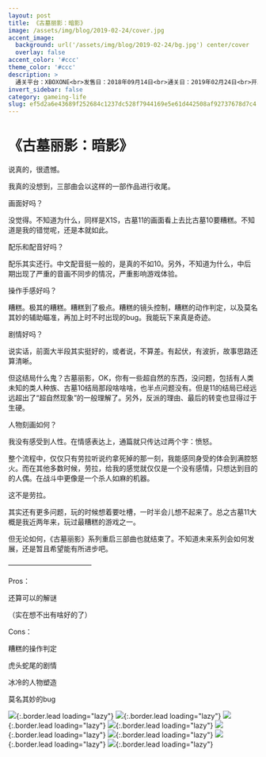 ```yaml
---
layout: post
title: 《古墓丽影：暗影》
image: /assets/img/blog/2019-02-24/cover.jpg
accent_image: 
  background: url('/assets/img/blog/2019-02-24/bg.jpg') center/cover
  overlay: false
accent_color: '#ccc'
theme_color: '#ccc'
description: >
  通关平台：XBOXONE<br>发售日：2018年09月14日<br>通关日：2019年02月24日<br>开发商：艺夺蒙特利尔<br>发行商：万代南梦宫
invert_sidebar: false
category: gameing-life
slug: ef5d2a6e43689f252684c1237dc528f7944169e5e61d442508af92737678d7c4
---
```


# 《古墓丽影：暗影》

说真的，很遗憾。

我真的没想到，三部曲会以这样的一部作品进行收尾。

画面好吗？

没觉得。不知道为什么，同样是X1S，古墓11的画面看上去比古墓10要糟糕。不知道是我的错觉呢，还是本就如此。

配乐和配音好吗？

配乐其实还行。中文配音挺一般的，是真的不如10。另外，不知道为什么，中后期出现了严重的音画不同步的情况，严重影响游戏体验。

操作手感好吗？

糟糕。极其的糟糕。糟糕到了极点。糟糕的镜头控制，糟糕的动作判定，以及莫名其妙的辅助瞄准，再加上时不时出现的bug。我能玩下来真是奇迹。

剧情好吗？

说实话，前面大半段其实挺好的，或者说，不算差。有起伏，有波折，故事思路还算清晰。

但这结局什么鬼？古墓丽影，OK，你有一些超自然的东西，没问题，包括有人类未知的类人种族、古墓10结局那段啥啥啥，也半点问题没有。但是11的结局已经远远超出了“超自然现象”的一般理解了。另外，反派的理由、最后的转变也显得过于生硬。

人物刻画如何？

我没有感受到人性。在情感表达上，通篇就只传达过两个字：愤怒。

整个流程中，仅仅只有劳拉听说约拿死掉的那一刻，我能感同身受的体会到满腔怒火。而在其他多数时候，劳拉，给我的感觉就仅仅是一个没有感情，只想达到目的的人偶。在战斗中更像是一个杀人如麻的机器。

这不是劳拉。

其实还有更多问题，玩的时候想着要吐槽，一时半会儿想不起来了。总之古墓11大概是我近两年来，玩过最糟糕的游戏之一。

但无论如何，《古墓丽影》系列重启三部曲也就结束了。不知道未来系列会如何发展，还是暂且希望能有所进步吧。

————————————

Pros：

还算可以的解谜

（实在想不出有啥好的了）

Cons：

糟糕的操作判定

虎头蛇尾的剧情

冰冷的人物塑造

莫名其妙的bug

![](/assets/img/blog/2019-02-24/1.jpg){:.border.lead loading="lazy"}
![](/assets/img/blog/2019-02-24/2.jpg){:.border.lead loading="lazy"}
![](/assets/img/blog/2019-02-24/3.jpg){:.border.lead loading="lazy"}
![](/assets/img/blog/2019-02-24/4.jpg){:.border.lead loading="lazy"}
![](/assets/img/blog/2019-02-24/5.jpg){:.border.lead loading="lazy"}
![](/assets/img/blog/2019-02-24/6.jpg){:.border.lead loading="lazy"}
![](/assets/img/blog/2019-02-24/7.jpg){:.border.lead loading="lazy"}
![](/assets/img/blog/2019-02-24/8.jpg){:.border.lead loading="lazy"}

